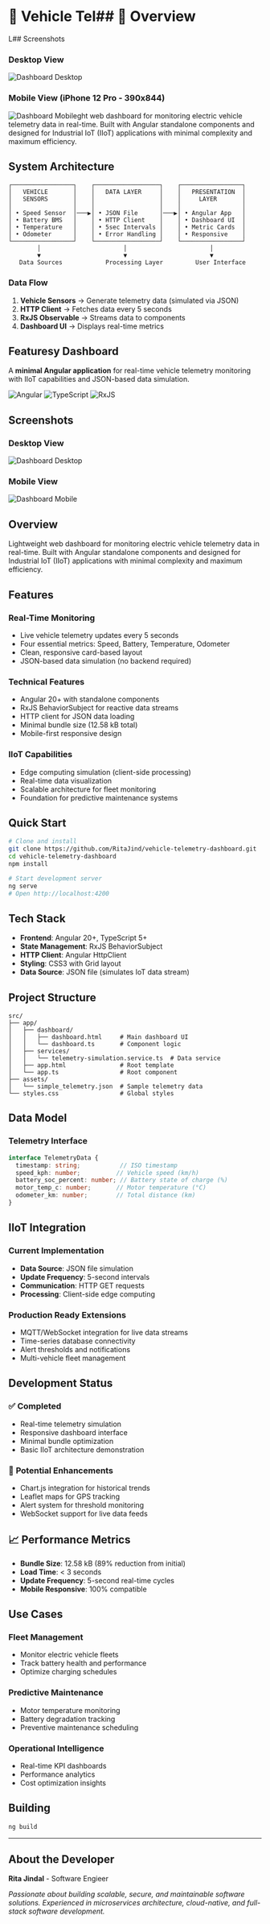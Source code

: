 # 🚗 Vehicle Tel## 🚀 Overview

L##  Screenshots

### Desktop View
![Dashboard Desktop](images/dashboard-desktop.png)

### Mobile View (iPhone 12 Pro - 390x844)
![Dashboard Mobile](images/dashboard-mobile.png)ght web dashboard for monitoring electric vehicle telemetry data in real-time. Built with Angular standalone components and designed for Industrial IoT (IIoT) applications with minimal complexity and maximum efficiency.

##  System Architecture

```text
┌─────────────────┐    ┌──────────────────┐    ┌─────────────────┐
│   VEHICLE       │    │   DATA LAYER     │    │   PRESENTATION  │
│   SENSORS       │    │                  │    │     LAYER       │
│                 │    │                  │    │                 │
│ • Speed Sensor  │───▶│ • JSON File      │───▶│ • Angular App   │
│ • Battery BMS   │    │ • HTTP Client    │    │ • Dashboard UI  │
│ • Temperature   │    │ • 5sec Intervals │    │ • Metric Cards  │
│ • Odometer      │    │ • Error Handling │    │ • Responsive    │
└─────────────────┘    └──────────────────┘    └─────────────────┘
        │                       │                       │
        ▼                       ▼                       ▼
   Data Sources            Processing Layer         User Interface
```

### Data Flow
1. **Vehicle Sensors** → Generate telemetry data (simulated via JSON)
2. **HTTP Client** → Fetches data every 5 seconds
3. **RxJS Observable** → Streams data to components
4. **Dashboard UI** → Displays real-time metrics

##  Featuresy Dashboard

A **minimal Angular application** for real-time vehicle telemetry monitoring with IIoT capabilities and JSON-based data simulation.

![Angular](https://img.shields.io/badge/Angular-20+-red.svg)
![TypeScript](https://img.shields.io/badge/TypeScript-5+-blue.svg)
![RxJS](https://img.shields.io/badge/RxJS-7+-purple.svg)

##  Screenshots

### Desktop View
![Dashboard Desktop](images/dashboard-desktop.png)

### Mobile View  
![Dashboard Mobile](images/dashboard-mobile.png)

##  Overview

Lightweight web dashboard for monitoring electric vehicle telemetry data in real-time. Built with Angular standalone components and designed for Industrial IoT (IIoT) applications with minimal complexity and maximum efficiency.

##  Features

###  **Real-Time Monitoring**
- Live vehicle telemetry updates every 5 seconds
- Four essential metrics: Speed, Battery, Temperature, Odometer
- Clean, responsive card-based layout
- JSON-based data simulation (no backend required)

###  **Technical Features**
- Angular 20+ with standalone components
- RxJS BehaviorSubject for reactive data streams
- HTTP client for JSON data loading
- Minimal bundle size (12.58 kB total)
- Mobile-first responsive design

###  **IIoT Capabilities**
- Edge computing simulation (client-side processing)
- Real-time data visualization
- Scalable architecture for fleet monitoring
- Foundation for predictive maintenance systems

##  Quick Start

```bash
# Clone and install
git clone https://github.com/RitaJind/vehicle-telemetry-dashboard.git
cd vehicle-telemetry-dashboard
npm install

# Start development server
ng serve
# Open http://localhost:4200
```

##  Tech Stack

- **Frontend**: Angular 20+, TypeScript 5+
- **State Management**: RxJS BehaviorSubject
- **HTTP Client**: Angular HttpClient
- **Styling**: CSS3 with Grid layout
- **Data Source**: JSON file (simulates IoT data stream)

##  Project Structure

```text
src/
├── app/
│   ├── dashboard/
│   │   ├── dashboard.html     # Main dashboard UI
│   │   └── dashboard.ts       # Component logic
│   ├── services/
│   │   └── telemetry-simulation.service.ts  # Data service
│   ├── app.html               # Root template
│   └── app.ts                 # Root component
├── assets/
│   └── simple_telemetry.json  # Sample telemetry data
└── styles.css                 # Global styles
```

##  Data Model

### Telemetry Interface
```typescript
interface TelemetryData {
  timestamp: string;           // ISO timestamp
  speed_kph: number;          // Vehicle speed (km/h)
  battery_soc_percent: number; // Battery state of charge (%)
  motor_temp_c: number;       // Motor temperature (°C)
  odometer_km: number;        // Total distance (km)
}
```

##  IIoT Integration

### Current Implementation
- **Data Source**: JSON file simulation
- **Update Frequency**: 5-second intervals
- **Communication**: HTTP GET requests
- **Processing**: Client-side edge computing

### Production Ready Extensions
- MQTT/WebSocket integration for live data streams
- Time-series database connectivity
- Alert thresholds and notifications
- Multi-vehicle fleet management

##  Development Status

### ✅ **Completed**
- Real-time telemetry simulation
- Responsive dashboard interface  
- Minimal bundle optimization
- Basic IIoT architecture demonstration

### 🔄 **Potential Enhancements**
- Chart.js integration for historical trends
- Leaflet maps for GPS tracking
- Alert system for threshold monitoring  
- WebSocket support for live data feeds

## 📈 Performance Metrics

- **Bundle Size**: 12.58 kB (89% reduction from initial)
- **Load Time**: < 3 seconds
- **Update Frequency**: 5-second real-time cycles
- **Mobile Responsive**: 100% compatible

##  Use Cases

### Fleet Management
- Monitor electric vehicle fleets
- Track battery health and performance
- Optimize charging schedules

### Predictive Maintenance  
- Motor temperature monitoring
- Battery degradation tracking
- Preventive maintenance scheduling

### Operational Intelligence
- Real-time KPI dashboards
- Performance analytics
- Cost optimization insights

## Building

```bash
ng build
```

---

## About the Developer

**Rita Jindal** - Software Engieer  

*Passionate about building scalable, secure, and maintainable software solutions. Experienced in microservices architecture, cloud-native, and full-stack software development.*
